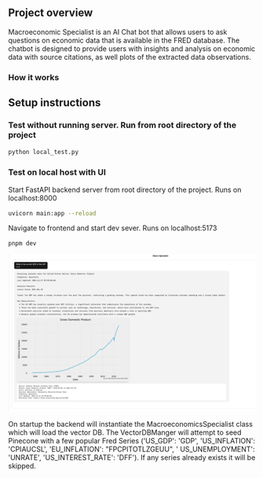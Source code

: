 ## Project overview

Macroeconomic Specialist is an AI Chat bot that allows users to ask questions on economic data that is available in the
FRED database. The chatbot is designed to provide users with insights and analysis on economic data with source citations, as well
plots of the extracted data observations.

### How it works

## Setup instructions

### Test without running server. Run from root directory of the project

```bash
python local_test.py
```

### Test on local host with UI
Start FastAPI backend server from root directory of the project. Runs on localhost:8000

```bash
uvicorn main:app --reload
```

Navigate to frontend and start dev sever. Runs on localhost:5173

```bash
pnpm dev
```

![Frontend UI](backend/assets/frontend_ui.png)

On startup the backend will instantiate the MacroeconomicsSpecialist class which will load the vector DB. The
VectorDBManger will attempt to seed Pinecone with
a few popular Fred Series ('US_GDP': 'GDP', 'US_INFLATION': 'CPIAUCSL', 'EU_INFLATION': "FPCPITOTLZGEUU", '
US_UNEMPLOYMENT': 'UNRATE', 'US_INTEREST_RATE': 'DFF').
If any series already exists it will be skipped.